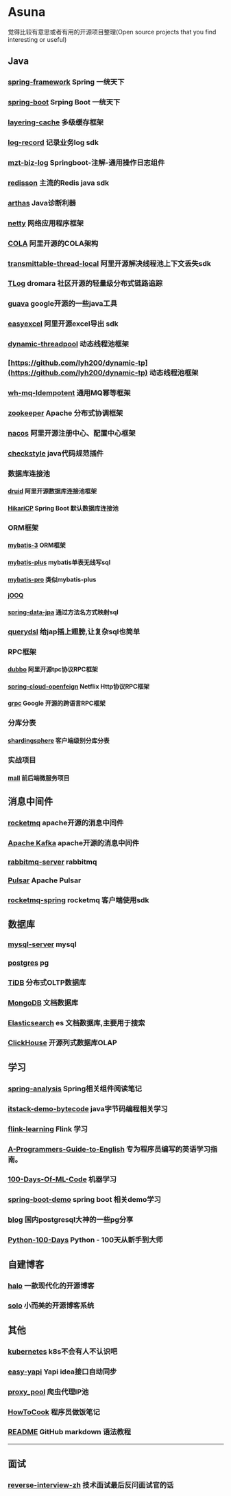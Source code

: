 # Asuna
觉得比较有意思或者有用的开源项目整理(Open source projects that you find interesting or useful)



## Java

### [spring-framework](https://github.com/spring-projects/spring-framework) Spring 一统天下

### [spring-boot](https://github.com/spring-projects/spring-boot) Srping Boot 一统天下

### [layering-cache](https://github.com/xiaolyuh/layering-cache) 多级缓存框架

### [log-record](https://github.com/qqxx6661/logRecord) 记录业务log sdk

### [mzt-biz-log](https://github.com/mouzt/mzt-biz-log) Springboot-注解-通用操作日志组件

### [redisson](https://github.com/redisson/redisson) 主流的Redis java sdk

### [arthas](https://github.com/alibaba/arthas) Java诊断利器


### [netty](https://github.com/netty/netty) 网络应用程序框架

### [COLA](https://github.com/alibaba/COLA) 阿里开源的COLA架构

### [transmittable-thread-local](https://github.com/alibaba/transmittable-thread-local) 阿里开源解决线程池上下文丢失sdk

### [TLog](https://github.com/dromara/TLog) dromara 社区开源的轻量级分布式链路追踪

### [guava](https://github.com/google/guava) google开源的一些java工具

### [easyexcel](https://github.com/alibaba/easyexcel) 阿里开源excel导出 sdk

### [dynamic-threadpool](https://github.com/acmenlt/dynamic-threadpool) 动态线程池框架

### [https://github.com/lyh200/dynamic-tp](https://github.com/lyh200/dynamic-tp) 动态线程池框架

### [wh-mq-Idempotent](https://github.com/weihubeats/wh-mq-Idempotent) 通用MQ幂等框架

### [zookeeper](https://github.com/apache/zookeeper) Apache 分布式协调框架

### [nacos](https://github.com/alibaba/nacos) 阿里开源注册中心、配置中心框架

### [checkstyle](https://github.com/checkstyle/checkstyle) java代码规范插件


### 数据库连接池
#### [druid](https://github.com/alibaba/druid) 阿里开源数据库连接池框架
#### [HikariCP](https://github.com/brettwooldridge/HikariCP) Spring Boot 默认数据库连接池


### ORM框架

#### [mybatis-3](https://github.com/mybatis/mybatis-3) ORM框架

#### [mybatis-plus](https://github.com/baomidou/mybatis-plus) mybatis单表无线写sql

#### [mybatis-pro](https://github.com/Dreamroute/mybatis-pro) 类似mybatis-plus

#### [jOOQ](https://github.com/jOOQ/jOOQ)

#### [spring-data-jpa](https://github.com/spring-projects/spring-data-jpa) 通过方法名方式映射sql
### [querydsl](https://github.com/querydsl/querydsl) 给jap插上翅膀,让复杂sql也简单

### RPC框架
#### [dubbo](https://github.com/apache/dubbo) 阿里开源tpc协议RPC框架
#### [spring-cloud-openfeign](https://github.com/spring-cloud/spring-cloud-openfeign) Netflix Http协议RPC框架
#### [grpc](https://github.com/grpc/grpc) Google 开源的跨语言RPC框架


### 分库分表
#### [shardingsphere](https://github.com/apache/shardingsphere) 客户端级别分库分表


### 实战项目

#### [mall](https://github.com/macrozheng/mall) 前后端微服务项目


## 消息中间件

### [rocketmq](https://github.com/apache/rocketmq) apache开源的消息中间件
### [Apache Kafka](https://github.com/apache/kafka) apache开源的消息中间件
### [rabbitmq-server](https://github.com/rabbitmq/rabbitmq-server) rabbitmq
### [Pulsar](https://github.com/apache/pulsar) Apache Pulsar

### [rocketmq-spring](https://github.com/apache/rocketmq-spring) rocketmq 客户端使用sdk


## 数据库

### [mysql-server](https://github.com/mysql/mysql-server) mysql
### [postgres](https://github.com/postgres/postgres) pg
### [TiDB](https://github.com/pingcap/tidb) 分布式OLTP数据库
### [MongoDB](https://github.com/mongodb/mongo) 文档数据库
### [Elasticsearch](https://github.com/elastic/elasticsearch) es 文档数据库,主要用于搜索
### [ClickHouse](https://github.com/ClickHouse/ClickHouse) 开源列式数据库OLAP


## 学习

### [spring-analysis](https://github.com/seaswalker/spring-analysis) Spring相关组件阅读笔记

### [itstack-demo-bytecode](https://github.com/fuzhengwei/itstack-demo-bytecode) java字节码编程相关学习

### [flink-learning](https://github.com/zhisheng17/flink-learning) Flink 学习

### [A-Programmers-Guide-to-English](https://github.com/yujiangshui/A-Programmers-Guide-to-English) 专为程序员编写的英语学习指南。

### [100-Days-Of-ML-Code](https://github.com/Avik-Jain/100-Days-Of-ML-Code) 机器学习

### [spring-boot-demo](https://github.com/xkcoding/spring-boot-demo) spring boot 相关demo学习

### [blog](https://github.com/digoal/blog) 国内postgresql大神的一些pg分享

### [Python-100-Days](https://github.com/jackfrued/Python-100-Days) Python - 100天从新手到大师


## 自建博客

### [halo](https://github.com/halo-dev/halo) 一款现代化的开源博客

### [solo](https://github.com/88250/solo) 小而美的开源博客系统

## 其他

### [kubernetes](https://github.com/kubernetes/kubernetes) k8s不会有人不认识吧

### [easy-yapi](https://github.com/tangcent/easy-yapi) Yapi idea接口自动同步

### [proxy_pool](https://github.com/jhao104/proxy_pool) 爬虫代理IP池

### [HowToCook](https://github.com/Anduin2017/HowToCook) 程序员做饭笔记

### [README](https://github.com/guodongxiaren/README) GitHub markdown 语法教程


---

## 面试

### [reverse-interview-zh](https://github.com/yifeikong/reverse-interview-zh) 技术面试最后反问面试官的话
